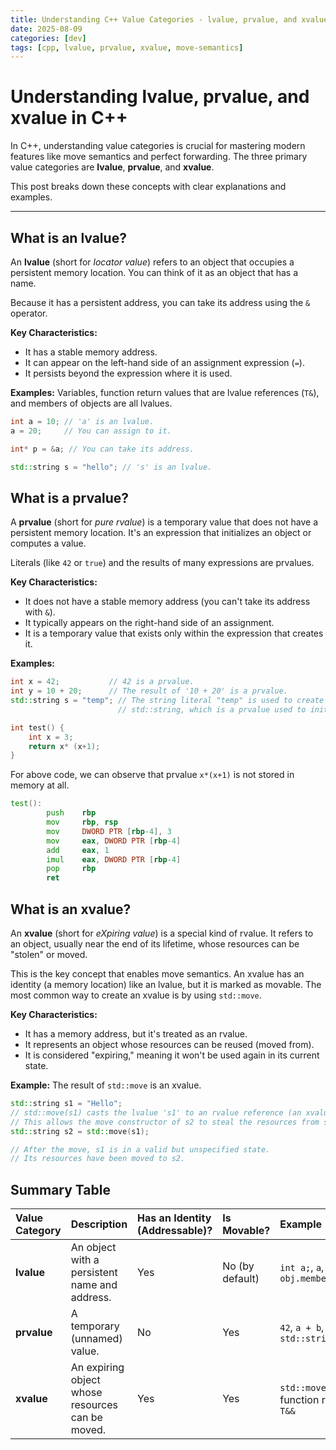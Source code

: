 ```yaml
---
title: Understanding C++ Value Categories - lvalue, prvalue, and xvalue
date: 2025-08-09
categories: [dev]
tags: [cpp, lvalue, prvalue, xvalue, move-semantics]
---
```


# Understanding lvalue, prvalue, and xvalue in C++

In C++, understanding value categories is crucial for mastering modern features like move semantics and perfect forwarding. The three primary value categories are **lvalue**, **prvalue**, and **xvalue**.

This post breaks down these concepts with clear explanations and examples.

---

## What is an lvalue?

An **lvalue** (short for *locator value*) refers to an object that occupies a persistent memory location. You can think of it as an object that has a name.

Because it has a persistent address, you can take its address using the `&` operator.

**Key Characteristics:**
- It has a stable memory address.
- It can appear on the left-hand side of an assignment expression (`=`).
- It persists beyond the expression where it is used.

**Examples:**
Variables, function return values that are lvalue references (`T&`), and members of objects are all lvalues.

```cpp
int a = 10; // 'a' is an lvalue.
a = 20;     // You can assign to it.

int* p = &a; // You can take its address.

std::string s = "hello"; // 's' is an lvalue.
```

## What is a prvalue?

A **prvalue** (short for *pure rvalue*) is a temporary value that does not have a persistent memory location. It's an expression that initializes an object or computes a value.

Literals (like `42` or `true`) and the results of many expressions are prvalues.

**Key Characteristics:**
- It does not have a stable memory address (you can't take its address with `&`).
- It typically appears on the right-hand side of an assignment.
- It is a temporary value that exists only within the expression that creates it.

**Examples:**
```cpp
int x = 42;           // 42 is a prvalue.
int y = 10 + 20;      // The result of '10 + 20' is a prvalue.
std::string s = "temp"; // The string literal "temp" is used to create a temporary
                        // std::string, which is a prvalue used to initialize s.
```

```cpp
int test() {
    int x = 3;
    return x* (x+1);
}
```

For above code, we can observe that prvalue `x*(x+1)` is not stored in memory at all.

```asm
test():
        push    rbp
        mov     rbp, rsp
        mov     DWORD PTR [rbp-4], 3
        mov     eax, DWORD PTR [rbp-4]
        add     eax, 1
        imul    eax, DWORD PTR [rbp-4]
        pop     rbp
        ret
```

## What is an xvalue?

An **xvalue** (short for *eXpiring value*) is a special kind of rvalue. It refers to an object, usually near the end of its lifetime, whose resources can be "stolen" or moved.

This is the key concept that enables move semantics. An xvalue has an identity (a memory location) like an lvalue, but it is marked as movable. The most common way to create an xvalue is by using `std::move`.

**Key Characteristics:**
- It has a memory address, but it's treated as an rvalue.
- It represents an object whose resources can be reused (moved from).
- It is considered "expiring," meaning it won't be used again in its current state.

**Example:**
The result of `std::move` is an xvalue.

```cpp
std::string s1 = "Hello";
// std::move(s1) casts the lvalue 's1' to an rvalue reference (an xvalue).
// This allows the move constructor of s2 to steal the resources from s1.
std::string s2 = std::move(s1);

// After the move, s1 is in a valid but unspecified state.
// Its resources have been moved to s2.
```

## Summary Table

| Value Category | Description | Has an Identity (Addressable)? | Is Movable? | Example |
| :--- | :--- | :--- | :--- | :--- |
| **lvalue** | An object with a persistent name and address. | Yes | No (by default) | `int a;`, `a`, `obj.member` |
| **prvalue** | A temporary (unnamed) value. | No | Yes | `42`, `a + b`, `std::string("tmp")` |
| **xvalue** | An expiring object whose resources can be moved. | Yes | Yes | `std::move(a)`, a function returning `T&&` |

